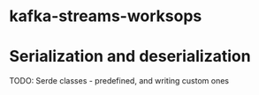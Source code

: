 # kafka-streams-worksops

# Serialization and deserialization

TODO: Serde classes - predefined, and writing custom ones
